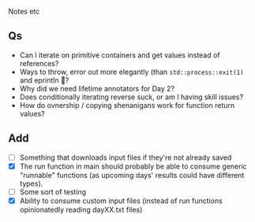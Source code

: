 Notes etc


## Qs
- Can I iterate on primitive containers and get values instead of references?
- Ways to throw, error out more elegantly (than `std::process::exit(1)` and eprintln 🫠?
- Why did we need lifetime annotators for Day 2?
- Does conditionally iterating reverse suck, or am I having skill issues?
- How do ovnership / copying shenanigans work for function return values?

## Add
- [ ] Something that downloads input files if they're not already saved
- [x] The run function in main should probably be able to consume generic "runnable" functions (as upcoming days' results could have different types).
- [ ] Some sort of testing
- [x] Ability to consume custom input files (instead of run functions opinionatedly reading dayXX.txt files)
